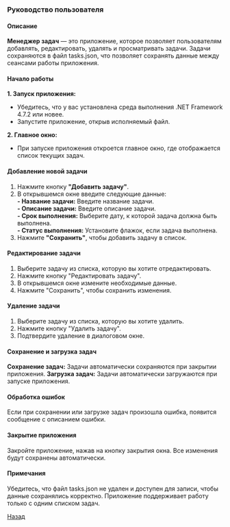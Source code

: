 ﻿### Руководство пользователя

#### Описание
**Менеджер задач**  — это приложение, которое позволяет пользователям добавлять, редактировать, удалять и просматривать задачи. Задачи сохраняются в файл tasks.json, что позволяет сохранять данные между сеансами работы приложения.

#### Начало работы

**1. Запуск приложения:**
- Убедитесь, что у вас установлена среда выполнения .NET Framework 4.7.2 или новее.
- Запустите приложение, открыв исполняемый файл.

**2. Главное окно:**
- При запуске приложения откроется главное окно, где отображается список текущих задач.

#### Добавление новой задачи
1. Нажмите кнопку **"Добавить задачу"**.
2. В открывшемся окне введите следующие данные:<br>
**- Название задачи:** Введите название задачи.<br>
**- Описание задачи:** Введите описание задачи.<br>
**- Срок выполнения:** Выберите дату, к которой задача должна быть выполнена.<br>
**- Статус выполнения:** Установите флажок, если задача выполнена.
3. Нажмите **"Сохранить"**, чтобы добавить задачу в список.

#### Редактирование задачи
1. Выберите задачу из списка, которую вы хотите отредактировать.
2. Нажмите кнопку "Редактировать задачу".
3. В открывшемся окне измените необходимые данные.
4. Нажмите "Сохранить", чтобы сохранить изменения.

#### Удаление задачи
1. Выберите задачу из списка, которую вы хотите удалить.
2. Нажмите кнопку "Удалить задачу".
3. Подтвердите удаление в диалоговом окне.

#### Сохранение и загрузка задач
**Сохранение задач:** Задачи автоматически сохраняются при закрытии приложения.
**Загрузка задач:** Задачи автоматически загружаются при запуске приложения.

#### Обработка ошибок
Если при сохранении или загрузке задач произошла ошибка, появится сообщение с описанием ошибки.

#### Закрытие приложения
Закройте приложение, нажав на кнопку закрытия окна. Все изменения будут сохранены автоматически.

#### Примечания
Убедитесь, что файл tasks.json не удален и доступен для записи, чтобы данные сохранялись корректно.
Приложение поддерживает работу только с одним списком задач.

[Назад](Контент.md)
